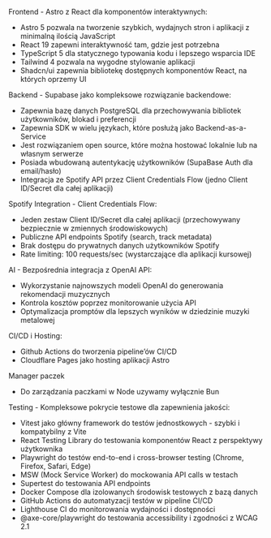 Frontend - Astro z React dla komponentów interaktywnych:

- Astro 5 pozwala na tworzenie szybkich, wydajnych stron i aplikacji z minimalną ilością JavaScript
- React 19 zapewni interaktywność tam, gdzie jest potrzebna
- TypeScript 5 dla statycznego typowania kodu i lepszego wsparcia IDE
- Tailwind 4 pozwala na wygodne stylowanie aplikacji
- Shadcn/ui zapewnia bibliotekę dostępnych komponentów React, na których oprzemy UI

Backend - Supabase jako kompleksowe rozwiązanie backendowe:

- Zapewnia bazę danych PostgreSQL dla przechowywania bibliotek użytkowników, blokad i preferencji
- Zapewnia SDK w wielu językach, które posłużą jako Backend-as-a-Service
- Jest rozwiązaniem open source, które można hostować lokalnie lub na własnym serwerze
- Posiada wbudowaną autentykację użytkowników (SupaBase Auth dla email/hasło)
- Integracja ze Spotify API przez Client Credentials Flow (jedno Client ID/Secret dla całej aplikacji)

Spotify Integration - Client Credentials Flow:

- Jeden zestaw Client ID/Secret dla całej aplikacji (przechowywany bezpiecznie w zmiennych środowiskowych)
- Publiczne API endpoints Spotify (search, track metadata)
- Brak dostępu do prywatnych danych użytkowników Spotify
- Rate limiting: 100 requests/sec (wystarczające dla aplikacji kursowej)

AI - Bezpośrednia integracja z OpenAI API:

- Wykorzystanie najnowszych modeli OpenAI do generowania rekomendacji muzycznych
- Kontrola kosztów poprzez monitorowanie użycia API
- Optymalizacja promptów dla lepszych wyników w dziedzinie muzyki metalowej

CI/CD i Hosting:

- Github Actions do tworzenia pipeline’ów CI/CD
- Cloudflare Pages jako hosting aplikacji Astro

Manager paczek

- Do zarządzania paczkami w Node uzywamy wyłącznie Bun

Testing - Kompleksowe pokrycie testowe dla zapewnienia jakości:

- Vitest jako główny framework do testów jednostkowych - szybki i kompatybilny z Vite
- React Testing Library do testowania komponentów React z perspektywy użytkownika
- Playwright do testów end-to-end i cross-browser testing (Chrome, Firefox, Safari, Edge)
- MSW (Mock Service Worker) do mockowania API calls w testach
- Supertest do testowania API endpoints
- Docker Compose dla izolowanych środowisk testowych z bazą danych
- GitHub Actions do automatyzacji testów w pipeline CI/CD
- Lighthouse CI do monitorowania wydajności i dostępności
- @axe-core/playwright do testowania accessibility i zgodności z WCAG 2.1
